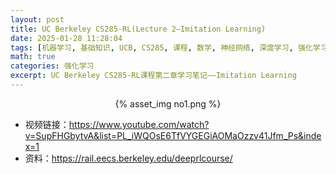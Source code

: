 ```yaml
---
layout: post
title: UC Berkeley CS285-RL(Lecture 2—Imitation Learning)
date: 2025-01-28 11:28:04
tags: [机器学习, 基础知识, UCB, CS285, 课程, 数学, 神经网络, 深度学习, 强化学习]
math: true
categories: 强化学习
excerpt: UC Berkeley CS285-RL课程第二章学习笔记——Imitation Learning
---
```

<p align="center">{% asset_img no1.png %}</p>

- 视频链接：https://www.youtube.com/watch?v=SupFHGbytvA&list=PL_iWQOsE6TfVYGEGiAOMaOzzv41Jfm_Ps&index=1
- 资料：https://rail.eecs.berkeley.edu/deeprlcourse/